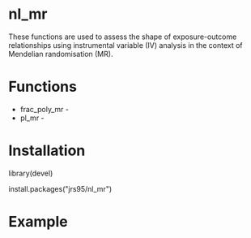 # nl_mr
These functions are used to assess the shape of exposure-outcome relationships using instrumental variable (IV) analysis in the context of Mendelian randomisation (MR). 

# Functions
* frac_poly_mr -
* pl_mr -

# Installation
library(devel) 

install.packages("jrs95/nl_mr")

# Example
